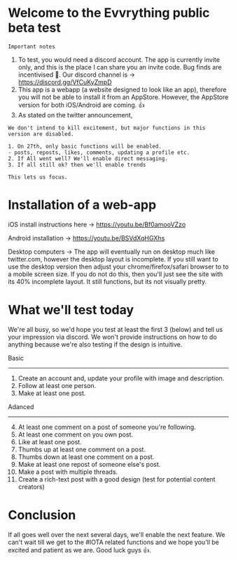 # Welcome to the Evvrything public beta test
`Important notes`

1. To test, you would need a discord account. The app is currently invite only, and this is the place I can share you an invite code.  Bug finds are incentivised 🙂. Our discord channel is -> https://discord.gg/VfCuKyZmpD
2. This app is a webapp (a website designed to look like an app), therefore you will not be able to install it from an AppStore.
However, the AppStore version for both iOS/Android are coming. 👍
3. As stated on the twitter announcement,  
```
We don't intend to kill excitement, but major functions in this version are disabled.

1. On 27th, only basic functions will be enabled.
- posts, reposts, likes, comments, updating a profile etc.
2. If All went well? We'll enable direct messaging.
3. If all still ok? then we'll enable trends

This lets us focus.
```


# Installation of a web-app

iOS install instructions here -> https://youtu.be/Bf0amooVZzo

Android installation -> https://youtu.be/BSVdXqHGXhs

Desktop computers -> The app will eventually run on desktop much like twitter.com, however the desktop layout is incomplete. If you still want to use the desktop version then adjust your chrome/firefox/safari browser to to a mobile screen size. If you do not do this, then you'll just see the site with its 40% incomplete layout. It still functions, but its not visually pretty.



# What we'll test today

We're all busy, so we'd hope you test at least the first 3 (below) and tell us your impression via discord. 
We won't provide instructions on how to do anything because we're also testing if the design is intuitive.


Basic
_____
1. Create an account and, update your profile with image and description.
2. Follow at least one person.
3. Make at least one post.

Adanced
_______
4. At least one comment on a post of someone you're following.
5. At least one comment on you own post.
6. Like at least one post.
7. Thumbs up at least one comment on a post.
8. Thumbs down at least one comment on a post.
9. Make at least one repost of someone else's post.
10. Make a post with multiple threads.
11. Create a rich-text post with a good design (test for potential content creators)


# Conclusion
If all goes well over the next several days, we'll enable the next feature.
We can't wait till we get to the #IOTA related functions and we hope you'll be excited and patient as we are.
Good luck guys 👍.
